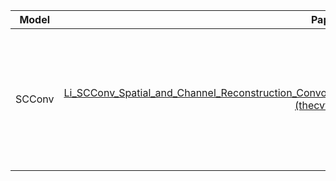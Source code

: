 | Model  |                            Paper                             | Venue | Year |                             Code                             | Time       |
| :----: | :----------------------------------------------------------: | :---: | :--: | :----------------------------------------------------------: | ---------- |
| SCConv | [Li_SCConv_Spatial_and_Channel_Reconstruction_Convolution_for_Feature_Redundancy_CVPR_2023_paper.pdf (thecvf.com)](https://openaccess.thecvf.com/content/CVPR2023/papers/Li_SCConv_Spatial_and_Channel_Reconstruction_Convolution_for_Feature_Redundancy_CVPR_2023_paper.pdf) | CVPR  | 2023 | [Python]([[cheng-haha/ScConv: SCConv: Spatial and Channel Reconstruction Convolution for Feature Redundancy (github.com)](https://github.com/cheng-haha/ScConv))) | 2024.05.14 |
